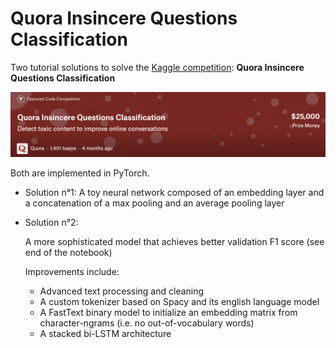 # Quora Insincere Questions Classification



Two tutorial solutions to solve the <a href="https://www.kaggle.com/c/quora-insincere-questions-classification"> Kaggle competition</a>: **Quora Insincere Questions Classification**

<img src="images/quora-kaggle.png">

Both are implemented in PyTorch.

- Solution n°1:
  A toy neural network composed of an embedding layer and a concatenation of a max pooling and an average pooling layer


- Solution n°2:

  A more sophisticated model that achieves better validation F1 score (see end of the notebook)
  
  Improvements include:

  - Advanced text processing and cleaning
  - A custom tokenizer based on Spacy and its english language model
  - A FastText binary model to initialize an embedding matrix from character-ngrams (i.e. no out-of-vocabulary words)
  - A stacked bi-LSTM architecture
